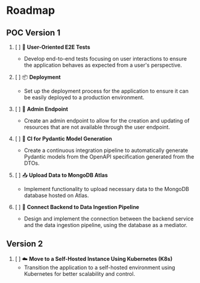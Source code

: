 # Roadmap

## POC Version 1

1. [ ] 🚀 **User-Oriented E2E Tests**
   - Develop end-to-end tests focusing on user interactions to ensure the application behaves as expected from a user's perspective.

2. [ ] 📦 **Deployment**
   - Set up the deployment process for the application to ensure it can be easily deployed to a production environment.

3. [ ] 🔧 **Admin Endpoint**
   - Create an admin endpoint to allow for the creation and updating of resources that are not available through the user endpoint.

5. [ ] 🔄 **CI for Pydantic Model Generation**
   - Create a continuous integration pipeline to automatically generate Pydantic models from the OpenAPI specification generated from the DTOs.

4. [ ] 📤 **Upload Data to MongoDB Atlas**
   - Implement functionality to upload necessary data to the MongoDB database hosted on Atlas.


6. [ ] 🔗 **Connect Backend to Data Ingestion Pipeline**
   - Design and implement the connection between the backend service and the data ingestion pipeline, using the database as a mediator.

## Version 2

1. [ ] ☁️ **Move to a Self-Hosted Instance Using Kubernetes (K8s)**
   - Transition the application to a self-hosted environment using Kubernetes for better scalability and control. 
